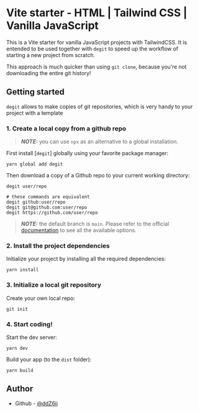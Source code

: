 # Vite starter - HTML | Tailwind CSS | Vanilla JavaScript

This is a Vite starter for vanilla JavaScript projects with TailwindCSS. It is entended to be used together with `degit` to speed up the workflow of starting a new project from scratch.

This approach is much quicker than using `git clone`, because you're not downloading the entire git history!

## Getting started

`degit` allows to make copies of git repositories, which is very handy to your project with a template

### 1. Create a local copy from a github repo

> **_NOTE:_** you can use `npx` as an alternative to a global installation.

First install [`degit`] globally using your favorite package manager:

```console
yarn global add degit
```

Then download a copy of a Github repo to your current working directory:

```console
degit user/repo

# these commands are equivalent
degit github:user/repo
degit git@github.com:user/repo
degit https://github.com/user/repo
```

> **_NOTE:_** the default branch is `main`. Please refer to the official [documentation](https://github.com/Rich-Harris/degit) to see all the available options.

### 2. Install the project dependencies

Initialize your project by installing all the required dependencies:

```console
yarn install
```

### 3. Initialize a local git repository

Create your own local repo:

```console
git init
```

### 4. Start coding!

Start the dev server:

```console
yarn dev
```

Build your app (to the `dist` folder):

```console
yarn build
```

## Author

- Github - [@ddZ6ii](https://github.com/ddZ6ii)
